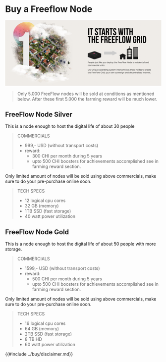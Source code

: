# Buy a Freeflow Node

![](img/starts_with_grid.png)  

> Only 5.000 FreeFlow nodes will be sold at conditions as mentioned below. After these first 5.000 the farming reward will be much lower.

## FreeFlow Node Silver

This is a node enough to host the digital life of about 30 people

> COMMERCIALS
> 
> - 999,- USD (without transport costs)
> - reward: 
>     - 300 CHI per month during 5 years
>     - upto 500 CHI boosters for achievements accomplished  see in farming reward section.

Only limited amount of nodes will be sold using above commercials, make sure to do your pre-purchase online soon.

> TECH SPECS
>
> - 12 logical cpu cores
> - 32 GB (memory)
> - 1TB SSD (fast storage)
> - 40 watt power utilization


## FreeFlow Node Gold

This is a node enough to host the digital life of about 50 people with more storage.

> COMMERCIALS
>
> - 1599,- USD (without transport costs)
> - reward: 
>     - 500 CHI per month during 5 years
>     - upto 500 CHI boosters for achievements accomplished  see in farming reward section.

Only limited amount of nodes will be sold using above commercials, make sure to do your pre-purchase online soon.

> TECH SPECS
>
> - 16 logical cpu cores
> - 64 GB (memory)
> - 2TB SSD (fast storage)
> - 8 TB HD
> - 60 watt power utilization


{{#include ../buy/disclaimer.md}}